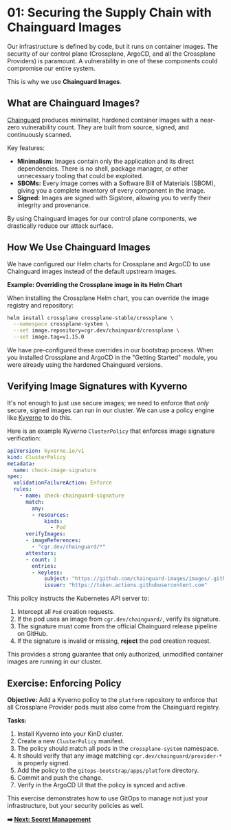 # 01: Securing the Supply Chain with Chainguard Images

Our infrastructure is defined by code, but it runs on container images. The security of our control plane (Crossplane, ArgoCD, and all the Crossplane Providers) is paramount. A vulnerability in one of these components could compromise our entire system.

This is why we use **Chainguard Images**.

## What are Chainguard Images?

[Chainguard](https://www.chainguard.dev/) produces minimalist, hardened container images with a near-zero vulnerability count. They are built from source, signed, and continuously scanned.

Key features:

-   **Minimalism:** Images contain only the application and its direct dependencies. There is no shell, package manager, or other unnecessary tooling that could be exploited.
-   **SBOMs:** Every image comes with a Software Bill of Materials (SBOM), giving you a complete inventory of every component in the image.
-   **Signed:** Images are signed with Sigstore, allowing you to verify their integrity and provenance.

By using Chainguard images for our control plane components, we drastically reduce our attack surface.

## How We Use Chainguard Images

We have configured our Helm charts for Crossplane and ArgoCD to use Chainguard images instead of the default upstream images.

**Example: Overriding the Crossplane image in its Helm Chart**

When installing the Crossplane Helm chart, you can override the image registry and repository:

```bash
helm install crossplane crossplane-stable/crossplane \
  --namespace crossplane-system \
  --set image.repository=cgr.dev/chainguard/crossplane \
  --set image.tag=v1.15.0
```

We have pre-configured these overrides in our bootstrap process. When you installed Crossplane and ArgoCD in the "Getting Started" module, you were already using the hardened Chainguard versions.

## Verifying Image Signatures with Kyverno

It's not enough to just use secure images; we need to enforce that *only* secure, signed images can run in our cluster. We can use a policy engine like [Kyverno](https://kyverno.io/) to do this.

Here is an example Kyverno `ClusterPolicy` that enforces image signature verification:

```yaml
apiVersion: kyverno.io/v1
kind: ClusterPolicy
metadata:
  name: check-image-signature
spec:
  validationFailureAction: Enforce
  rules:
    - name: check-chainguard-signature
      match:
        any:
        - resources:
            kinds:
              - Pod
      verifyImages:
      - imageReferences:
        - "cgr.dev/chainguard/*"
      attestors:
      - count: 1
        entries:
        - keyless:
            subject: "https://github.com/chainguard-images/images/.github/workflows/release.yaml@refs/heads/main"
            issuer: "https://token.actions.githubusercontent.com"
```

This policy instructs the Kubernetes API server to:

1.  Intercept all `Pod` creation requests.
2.  If the pod uses an image from `cgr.dev/chainguard/`, verify its signature.
3.  The signature must come from the official Chainguard release pipeline on GitHub.
4.  If the signature is invalid or missing, **reject** the pod creation request.

This provides a strong guarantee that only authorized, unmodified container images are running in our cluster.

## Exercise: Enforcing Policy

**Objective:** Add a Kyverno policy to the `platform` repository to enforce that all Crossplane Provider pods must also come from the Chainguard registry.

**Tasks:**

1.  Install Kyverno into your KinD cluster.
2.  Create a new `ClusterPolicy` manifest.
3.  The policy should match all pods in the `crossplane-system` namespace.
4.  It should verify that any image matching `cgr.dev/chainguard/provider-*` is properly signed.
5.  Add the policy to the `gitops-bootstrap/apps/platform` directory.
6.  Commit and push the change.
7.  Verify in the ArgoCD UI that the policy is synced and active.

This exercise demonstrates how to use GitOps to manage not just your infrastructure, but your security policies as well.

**➡️ [Next: Secret Management](./02-secret-management.md)**
